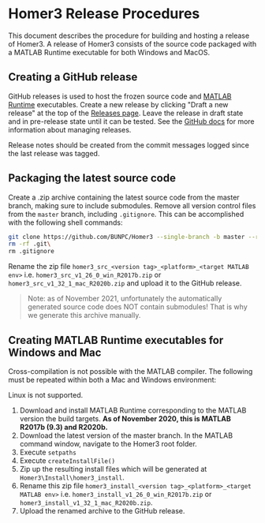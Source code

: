 # Homer3 Release Procedures

This document describes the procedure for building and hosting a release of Homer3. A release of Homer3 consists of the source code packaged with a MATLAB Runtime executable for both Windows and MacOS.

## Creating a GitHub release

GitHub releases is used to host the frozen source code and [MATLAB Runtime](https://www.mathworks.com/products/compiler/matlab-runtime.html) executables. Create a new release by clicking "Draft a new release" at the top of the [Releases page](https://github.com/BUNPC/Homer3/releases). Leave the release in draft state and in pre-release state until it can be tested. See the [GitHub docs](https://docs.github.com/en/repositories/releasing-projects-on-github/managing-releases-in-a-repository) for more information about managing releases.

Release notes should be created from the commit messages logged since the last release was tagged.

## Packaging the latest source code

Create a .zip archive containing the latest source code from the master branch, making sure to include submodules. Remove all version control files from the `master` branch, including `.gitignore`. This can be accomplished with the following shell commands:

```bash
git clone https://github.com/BUNPC/Homer3 --single-branch -b master --recurse-submodules
rm -rf .git\
rm .gitignore
```

Rename the zip file `homer3_src_<version tag>_<platform>_<target MATLAB env>` i.e. `homer3_src_v1_26_0_win_R2017b.zip` or `homer3_src_v1_32_1_mac_R2020b.zip` and upload it to the GitHub release.

> Note: as of November 2021, unfortunately the automatically generated source code does NOT contain submodules! That is why we generate this archive manually.

## Creating MATLAB Runtime executables for Windows and Mac

Cross-compilation is not possible with the MATLAB compiler. The following must be repeated within both a Mac and Windows environment:

Linux is not supported.

1. Download and install MATLAB Runtime corresponding to the MATLAB version the build targets. **As of November 2020, this is MATLAB R2017b (9.3) and R2020b.**
2. Download the latest version of the master branch. In the MATLAB command window, navigate to the Homer3 root folder.
3. Execute `setpaths`
4. Execute `createInstallFile()`
5. Zip up the resulting install files which will be generated at `Homer3\Install\homer3_install`.
6. Rename this zip file `homer3_install_<version tag>_<platform>_<target MATLAB env>` i.e. `homer3_install_v1_26_0_win_R2017b.zip` or `homer3_install_v1_32_1_mac_R2020b.zip`.
7. Upload the renamed archive to the GitHub release.